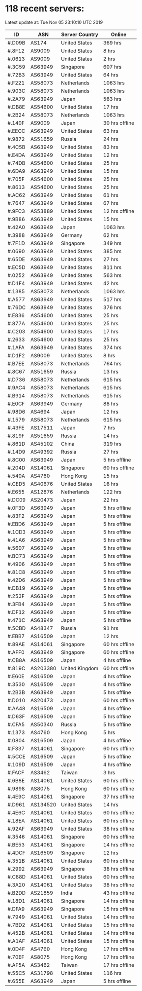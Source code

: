 # 118 recent servers:

Latest update at: Tue Nov 05 23:10:10 UTC 2019

| ID | ASN | Server Country | Online |
| -- | --- | -------------- | ------ |
| #.D09B | AS174 | United States | 369 hrs |
| #.8F12 | AS9009 | United States | 8 hrs |
| #.0613 | AS9009 | United States | 2 hrs |
| #.3C59 | AS63949 | Singapore | 607 hrs |
| #.72B3 | AS63949 | United States | 64 hrs |
| #.F221 | AS58073 | Netherlands | 1063 hrs |
| #.903C | AS58073 | Netherlands | 1063 hrs |
| #.2A79 | AS63949 | Japan | 563 hrs |
| #.DB8E | AS54600 | United States | 17 hrs |
| #.2B24 | AS58073 | Netherlands | 1063 hrs |
| #.140F | AS9009 | Japan | 30 hrs offline |
| #.EECC | AS63949 | United States | 63 hrs |
| #.9872 | AS51659 | Russia | 24 hrs |
| #.4C5B | AS63949 | United States | 83 hrs |
| #.E4DA | AS63949 | United States | 12 hrs |
| #.74DB | AS54600 | United States | 25 hrs |
| #.6DA9 | AS63949 | United States | 15 hrs |
| #.705F | AS54600 | United States | 25 hrs |
| #.8613 | AS54600 | United States | 25 hrs |
| #.AC62 | AS63949 | United States | 61 hrs |
| #.7647 | AS63949 | United States | 67 hrs |
| #.9FC3 | AS53889 | United States | 12 hrs offline |
| #.9B86 | AS63949 | United States | 15 hrs |
| #.42A0 | AS63949 | Japan | 1063 hrs |
| #.3988 | AS63949 | Germany | 62 hrs |
| #.7F1D | AS63949 | Singapore | 349 hrs |
| #.0690 | AS63949 | United States | 385 hrs |
| #.65DE | AS63949 | United States | 27 hrs |
| #.EC5D | AS63949 | United States | 811 hrs |
| #.0252 | AS63949 | United States | 563 hrs |
| #.D1F4 | AS63949 | United States | 42 hrs |
| #.1385 | AS58073 | Netherlands | 1063 hrs |
| #.A577 | AS63949 | United States | 517 hrs |
| #.76DC | AS63949 | United States | 376 hrs |
| #.E836 | AS54600 | United States | 25 hrs |
| #.877A | AS54600 | United States | 25 hrs |
| #.C203 | AS54600 | United States | 17 hrs |
| #.2633 | AS54600 | United States | 25 hrs |
| #.1AFA | AS63949 | United States | 374 hrs |
| #.D1F2 | AS9009 | United States | 8 hrs |
| #.B7EE | AS58073 | Netherlands | 764 hrs |
| #.8C67 | AS51659 | Russia | 13 hrs |
| #.D736 | AS58073 | Netherlands | 615 hrs |
| #.9AC4 | AS58073 | Netherlands | 615 hrs |
| #.B914 | AS58073 | Netherlands | 615 hrs |
| #.E0CF | AS63949 | Germany | 88 hrs |
| #.98D6 | AS4694 | Japan | 12 hrs |
| #.1579 | AS58073 | Netherlands | 615 hrs |
| #.43FE | AS17511 | Japan | 7 hrs |
| #.819F | AS51659 | Russia | 14 hrs |
| #.861D | AS45102 | China | 319 hrs |
| #.14D9 | AS49392 | Russia | 27 hrs |
| #.8C00 | AS63949 | Japan | 5 hrs offline |
| #.204D | AS14061 | Singapore | 60 hrs offline |
| #.540A | AS4760 | Hong Kong | 15 hrs |
| #.CED5 | AS40676 | United States | 16 hrs |
| #.E655 | AS12876 | Netherlands | 122 hrs |
| #.DC09 | AS20473 | Japan | 22 hrs |
| #.0F3D | AS63949 | Japan | 5 hrs offline |
| #.83F2 | AS63949 | Japan | 5 hrs offline |
| #.EBD6 | AS63949 | Japan | 5 hrs offline |
| #.1CD3 | AS63949 | Japan | 5 hrs offline |
| #.41A6 | AS63949 | Japan | 5 hrs offline |
| #.5607 | AS63949 | Japan | 5 hrs offline |
| #.BC73 | AS63949 | Japan | 5 hrs offline |
| #.4906 | AS63949 | Japan | 5 hrs offline |
| #.81C8 | AS63949 | Japan | 5 hrs offline |
| #.42D6 | AS63949 | Japan | 5 hrs offline |
| #.DB19 | AS63949 | Japan | 5 hrs offline |
| #.253F | AS63949 | Japan | 5 hrs offline |
| #.3FB4 | AS63949 | Japan | 5 hrs offline |
| #.DF12 | AS63949 | Japan | 5 hrs offline |
| #.471C | AS63949 | Japan | 5 hrs offline |
| #.5CBD | AS48347 | Russia | 91 hrs |
| #.EBB7 | AS16509 | Japan | 12 hrs |
| #.89AE | AS14061 | Singapore | 60 hrs offline |
| #.AFF0 | AS63949 | Singapore | 60 hrs offline |
| #.CB8A | AS16509 | Japan | 4 hrs offline |
| #.819C | AS203380 | United Kingdom | 60 hrs offline |
| #.E60E | AS16509 | Japan | 4 hrs offline |
| #.3530 | AS16509 | Japan | 4 hrs offline |
| #.2B3B | AS63949 | Japan | 5 hrs offline |
| #.D010 | AS20473 | Japan | 60 hrs offline |
| #.AA48 | AS16509 | Japan | 4 hrs offline |
| #.D63F | AS16509 | Japan | 5 hrs offline |
| #.CFA5 | AS50340 | Russia | 5 hrs offline |
| #.1373 | AS4760 | Hong Kong | 5 hrs |
| #.0804 | AS16509 | Japan | 4 hrs offline |
| #.F337 | AS14061 | Singapore | 60 hrs offline |
| #.5CCE | AS16509 | Japan | 5 hrs offline |
| #.109D | AS16509 | Japan | 4 hrs offline |
| #.FACF | AS3462 | Taiwan | 3 hrs |
| #.6B8E | AS14061 | United States | 60 hrs offline |
| #.9898 | AS8075 | Hong Kong | 60 hrs offline |
| #.4E9C | AS14061 | Singapore | 37 hrs offline |
| #.D961 | AS134520 | United States | 14 hrs |
| #.4E6C | AS14061 | United States | 60 hrs offline |
| #.18EA | AS14061 | United States | 60 hrs offline |
| #.92AF | AS63949 | United States | 38 hrs offline |
| #.3546 | AS14061 | Singapore | 60 hrs offline |
| #.BE53 | AS14061 | Singapore | 14 hrs offline |
| #.4DCF | AS16509 | Singapore | 12 hrs |
| #.351B | AS14061 | United States | 60 hrs offline |
| #.2992 | AS63949 | Singapore | 38 hrs offline |
| #.C88D | AS14061 | United States | 60 hrs offline |
| #.3A20 | AS14061 | United States | 38 hrs offline |
| #.B2DD | AS21859 | India | 43 hrs offline |
| #.18D1 | AS14061 | Singapore | 14 hrs offline |
| #.DFA9 | AS63949 | Singapore | 15 hrs offline |
| #.7949 | AS14061 | United States | 14 hrs offline |
| #.7BD2 | AS14061 | United States | 15 hrs offline |
| #.452B | AS14061 | United States | 14 hrs offline |
| #.A1AF | AS14061 | United States | 15 hrs offline |
| #.0D4F | AS4760 | Hong Kong | 17 hrs offline |
| #.70EF | AS8075 | Hong Kong | 17 hrs offline |
| #.AF5A | AS3462 | Taiwan | 17 hrs offline |
| #.55C5 | AS31798 | United States | 116 hrs |
| #.655E | AS63949 | Japan | 5 hrs offline |

